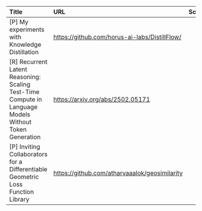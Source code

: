 | Title                                                                                                 | URL                                           |   Score | Date                |
|:------------------------------------------------------------------------------------------------------|:----------------------------------------------|--------:|:--------------------|
| [P] My experiments with Knowledge Distillation                                                        | https://github.com/horus-ai-labs/DistillFlow/ |      49 | 2025-02-11 02:44:23 |
| [R] Recurrent Latent Reasoning: Scaling Test-Time Compute in Language Models Without Token Generation | https://arxiv.org/abs/2502.05171              |      32 | 2025-02-11 11:35:42 |
| [P] Inviting Collaborators for a Differentiable Geometric Loss Function Library                       | https://github.com/atharvaaalok/geosimilarity |      31 | 2025-02-10 06:22:02 |